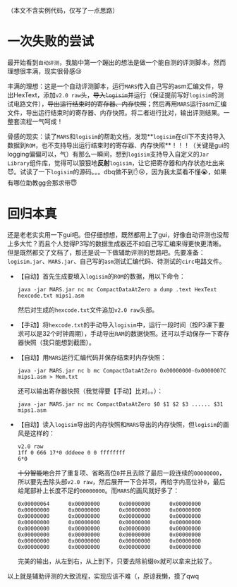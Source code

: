 （本文不含实例代码，仅写了一点思路）

# 一次失败的尝试

最开始看到`自动评测`，我脑中第一个蹦出的想法是做一个能自测的评测脚本，然而理想很丰满，现实很骨感:cry:

丰满的理想：这是一个自动评测脚本，运行`MARS`传入自己写的asm汇编文件，导出HexText，添加`v2.0 raw`头，~~导入`logisim`~~并运行（保证提前写好`logisim`的测试电路文件），~~导出运行结束时的寄存器、内存快照~~；然后再用`MARS`运行asm汇编文件，导出运行结束时的寄存器、内存快照。将二者进行比对，输出评测结果。一整套流程一气呵成！

骨感的现实：读了`MARS`和`logisim`的帮助文档，发现**`logisim`在cli下不支持导入数据到`ROM`，也不支持导出运行结束时的寄存器、内存快照**！！！（关键是gui的logging偏偏可以，气）有那么一瞬间，想到`logisim`支持导入自定义的`Jar Library`组件库，觉得可以狠狠地**反射**`logisim`，让它把寄存器和内存状态吐出来:smiling_imp:。试读了一下`logisim`的源码。。。dbq做不到:hand::cry:，因为我太菜看不懂:sob:，如果有哪位助教gg会那求带:innocent:

# 回归本真

还是老老实实用一下gui吧。但仔细想想，既然都用上了gui，好像自动评测也没帮上多大忙？而且个人觉得P3写的数据生成器还不如自己写汇编来得更快更清晰。但是既然都交了文档了，那还是说一下做辅助评测的思路吧。先要准备：`logisim.jar`、`MARS.jar`、自己写的`asm`测试汇编代码、待测试的`circ`电路文件。

* 【自动】首先生成要填入`logisim`的`ROM`的数据，用以下命令：

  ```shell
  java -jar MARS.jar nc mc CompactDataAtZero a dump .text HexText hexcode.txt mips1.asm
  ```

  然后对生成的`hexcode.txt`文件追加`v2.0 raw`头部。

* 【手动】将`hexcode.txt`的手动导入`logisim`中，运行一段时间（按P3课下要求可以是32个时钟周期），手动导出`RAM`的数据快照。还可以手动保存一下寄存器快照（我只能想到截图）。

* 【自动】用`MARS`运行汇编代码并保存结束时内存快照：

    ```shell
    java -jar MARS.jar nc b mc CompactDataAtZero 0x00000000-0x0000007C mips1.asm > Mem.txt
    ```

    还可以输出寄存器快照（我觉得要【手动】比对。。）：
    
    ```shell
    java -jar MARS.jar nc mc CompactDataAtZero $0 $1 $2 $3 ...... $31 mips1.asm

* 【自动】读入`logisim`导出的内存快照和`MARS`导出的内存快照，但`logisim`的画风是这样的：

  ```
  v2.0 raw
  1ff 0 666 17*0 dddeee 0 0 ffffffff
  6*0
  ```

  ~~十分智能地~~合并了重复项、省略高位`0`并且去除了最后一段连续的`00000000`，所以要先去除头部`v2.0 raw`，然后展开一下合并项，再给字内高位补`0`，最后给尾部补上长度不足的`00000000`。而`MARS`的画风就好多了：

  ```
  0x00000064      0x00000000      0x00000000      0x00000000
  0x00000000      0x00000000      0x00000000      0x00000000
  0x00000000      0x00000000      0x00000000      0x00000000
  0x00000000      0x00000000      0x00000000      0x00000000
  0x00000000      0x00000000      0x00000000      0x00000000
  0x00000000      0x00000000      0x00000000      0x00000000
  0x00000000      0x00000000      0x00000000      0x00000000
  0x00000000      0x00000000      0x00000000      0x00000000
  ```

  完美的输出，从左到右，从上到下，只要去除前缀`0x`就可以拿来比较了。

以上就是辅助评测的大致流程，实现应该不难（，原谅我懒，摸了qwq
